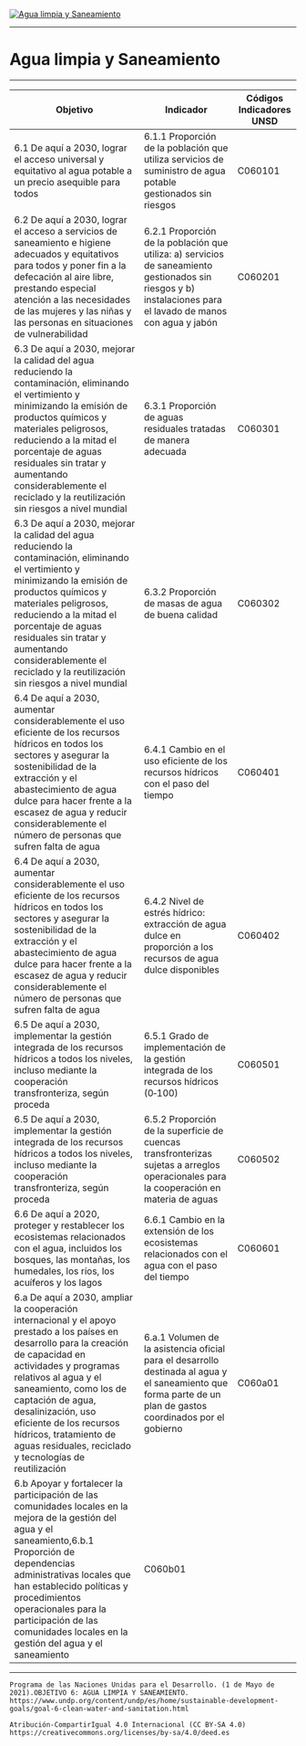 [![Agua limpia y Saneamiento](https://www.undp.org/content/dam/undp/sdg/tiles/sdg-es-06.png "Agua limpia y Saneamiento")](https://www.undp.org/content/undp/es/home/sustainable-development-goals/goal-6-clean-water-and-sanitation.html)

--------------------------------------------
# Agua limpia y Saneamiento
--------------------------------------------

|Objetivo|Indicador|Códigos Indicadores UNSD|
| ----- | ----- | ----- |
|6.1 De aquí a 2030, lograr el acceso universal y equitativo al agua potable a un precio asequible para todos|6.1.1 Proporción de la población que utiliza servicios de suministro de agua potable gestionados sin riesgos|C060101|
|6.2 De aquí a 2030, lograr el acceso a servicios de saneamiento e higiene adecuados y equitativos para todos y poner fin a la defecación al aire libre, prestando especial atención a las necesidades de las mujeres y las niñas y las personas en situaciones de vulnerabilidad|6.2.1 Proporción de la población que utiliza: a) servicios de saneamiento gestionados sin riesgos y b) instalaciones para el lavado de manos con agua y jabón|C060201|
|6.3 De aquí a 2030, mejorar la calidad del agua reduciendo la contaminación, eliminando el vertimiento y minimizando la emisión de productos químicos y materiales peligrosos, reduciendo a la mitad el porcentaje de aguas residuales sin tratar y aumentando considerablemente el reciclado y la reutilización sin riesgos a nivel mundial|6.3.1 Proporción de aguas residuales tratadas de manera adecuada|C060301|
|6.3 De aquí a 2030, mejorar la calidad del agua reduciendo la contaminación, eliminando el vertimiento y minimizando la emisión de productos químicos y materiales peligrosos, reduciendo a la mitad el porcentaje de aguas residuales sin tratar y aumentando considerablemente el reciclado y la reutilización sin riesgos a nivel mundial|6.3.2 Proporción de masas de agua de buena calidad|C060302|
|6.4 De aquí a 2030, aumentar considerablemente el uso eficiente de los recursos hídricos en todos los sectores y asegurar la sostenibilidad de la extracción y el abastecimiento de agua dulce para hacer frente a la escasez de agua y reducir considerablemente el número de personas que sufren falta de agua|6.4.1 Cambio en el uso eficiente de los recursos hídricos con el paso del tiempo|C060401|
|6.4 De aquí a 2030, aumentar considerablemente el uso eficiente de los recursos hídricos en todos los sectores y asegurar la sostenibilidad de la extracción y el abastecimiento de agua dulce para hacer frente a la escasez de agua y reducir considerablemente el número de personas que sufren falta de agua|6.4.2 Nivel de estrés hídrico: extracción de agua dulce en proporción a los recursos de agua dulce disponibles|C060402|
|6.5 De aquí a 2030, implementar la gestión integrada de los recursos hídricos a todos los niveles, incluso mediante la cooperación transfronteriza, según proceda|6.5.1 Grado de implementación de la gestión integrada de los recursos hídricos (0‑100)|C060501|
|6.5 De aquí a 2030, implementar la gestión integrada de los recursos hídricos a todos los niveles, incluso mediante la cooperación transfronteriza, según proceda|6.5.2 Proporción de la superficie de cuencas transfronterizas sujetas a arreglos operacionales para la cooperación en materia de aguas|C060502|
|6.6 De aquí a 2020, proteger y restablecer los ecosistemas relacionados con el agua, incluidos los bosques, las montañas, los humedales, los ríos, los acuíferos y los lagos|6.6.1 Cambio en la extensión de los ecosistemas relacionados con el agua con el paso del tiempo|C060601|
|6.a De aquí a 2030, ampliar la cooperación internacional y el apoyo prestado a los países en desarrollo para la creación de capacidad en actividades y programas relativos al agua y el saneamiento, como los de captación de agua, desalinización, uso eficiente de los recursos hídricos, tratamiento de aguas residuales, reciclado y tecnologías de reutilización|6.a.1 Volumen de la asistencia oficial para el desarrollo destinada al agua y el saneamiento que forma parte de un plan de gastos coordinados por el gobierno|C060a01|
6.b Apoyar y fortalecer la participación de las comunidades locales en la mejora de la gestión del agua y el saneamiento,6.b.1 Proporción de dependencias administrativas locales que han establecido políticas y procedimientos operacionales para la participación de las comunidades locales en la gestión del agua y el saneamiento|C060b01|


------
```Programa de las Naciones Unidas para el Desarrollo. (1 de Mayo de 2021).OBJETIVO 6: AGUA LIMPIA Y SANEAMIENTO.  https://www.undp.org/content/undp/es/home/sustainable-development-goals/goal-6-clean-water-and-sanitation.html```


```Atribución-CompartirIgual 4.0 Internacional (CC BY-SA 4.0) https://creativecommons.org/licenses/by-sa/4.0/deed.es```
